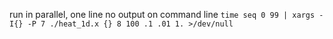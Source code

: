 run in parallel, one line
no output on command line
`time seq 0 99 | xargs -I{} -P 7 ./heat_1d.x {} 8 100 .1 .01 1. >/dev/null`
